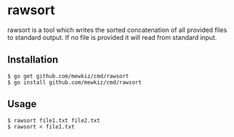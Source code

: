 rawsort
=======

rawsort is a tool which writes the sorted concatenation of all provided files to
standard output. If no file is provided it will read from standard input.

Installation
------------

    $ go get github.com/mewkiz/cmd/rawsort
    $ go install github.com/mewkiz/cmd/rawsort

Usage
-----

    $ rawsort file1.txt file2.txt
    $ rawsort < file1.txt

